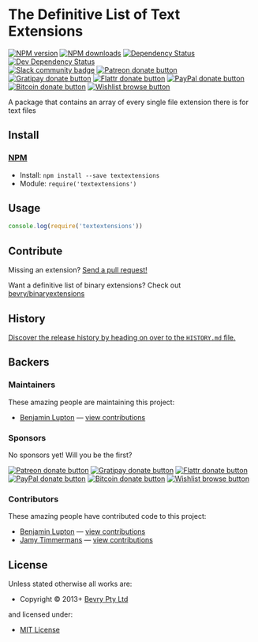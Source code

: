 <!-- TITLE/ -->

<h1>The Definitive List of Text Extensions</h1>

<!-- /TITLE -->


<!-- BADGES/ -->

<span class="badge-npmversion"><a href="https://npmjs.org/package/textextensions" title="View this project on NPM"><img src="https://img.shields.io/npm/v/textextensions.svg" alt="NPM version" /></a></span>
<span class="badge-npmdownloads"><a href="https://npmjs.org/package/textextensions" title="View this project on NPM"><img src="https://img.shields.io/npm/dm/textextensions.svg" alt="NPM downloads" /></a></span>
<span class="badge-daviddm"><a href="https://david-dm.org/bevry/textextensions" title="View the status of this project's dependencies on DavidDM"><img src="https://img.shields.io/david/bevry/textextensions.svg" alt="Dependency Status" /></a></span>
<span class="badge-daviddmdev"><a href="https://david-dm.org/bevry/textextensions#info=devDependencies" title="View the status of this project's development dependencies on DavidDM"><img src="https://img.shields.io/david/dev/bevry/textextensions.svg" alt="Dev Dependency Status" /></a></span>
<br class="badge-separator" />
<span class="badge-slackin"><a href="https://slack.bevry.me" title="Join this project's slack community"><img src="https://slack.bevry.me/badge.svg" alt="Slack community badge" /></a></span>
<span class="badge-patreon"><a href="http://patreon.com/bevry" title="Donate to this project using Patreon"><img src="https://img.shields.io/badge/patreon-donate-yellow.svg" alt="Patreon donate button" /></a></span>
<span class="badge-gratipay"><a href="https://www.gratipay.com/bevry" title="Donate weekly to this project using Gratipay"><img src="https://img.shields.io/badge/gratipay-donate-yellow.svg" alt="Gratipay donate button" /></a></span>
<span class="badge-flattr"><a href="https://flattr.com/profile/balupton" title="Donate to this project using Flattr"><img src="https://img.shields.io/badge/flattr-donate-yellow.svg" alt="Flattr donate button" /></a></span>
<span class="badge-paypal"><a href="https://bevry.me/paypal" title="Donate to this project using Paypal"><img src="https://img.shields.io/badge/paypal-donate-yellow.svg" alt="PayPal donate button" /></a></span>
<span class="badge-bitcoin"><a href="https://bevry.me/bitcoin" title="Donate once-off to this project using Bitcoin"><img src="https://img.shields.io/badge/bitcoin-donate-yellow.svg" alt="Bitcoin donate button" /></a></span>
<span class="badge-wishlist"><a href="https://bevry.me/wishlist" title="Buy an item on our wishlist for us"><img src="https://img.shields.io/badge/wishlist-donate-yellow.svg" alt="Wishlist browse button" /></a></span>

<!-- /BADGES -->


<!-- DESCRIPTION/ -->

A package that contains an array of every single file extension there is for text files

<!-- /DESCRIPTION -->


<!-- INSTALL/ -->

<h2>Install</h2>

<a href="https://npmjs.com" title="npm is a package manager for javascript"><h3>NPM</h3></a><ul>
<li>Install: <code>npm install --save textextensions</code></li>
<li>Module: <code>require('textextensions')</code></li></ul>

<!-- /INSTALL -->


## Usage

``` javascript
console.log(require('textextensions'))
```


## Contribute

Missing an extension? [Send a pull request!](https://github.com/bevry/textextensions/edit/master/main.js)

Want a definitive list of binary extensions? Check out [bevry/binaryextensions](https://github.com/bevry/binaryextensions)


<!-- HISTORY/ -->

<h2>History</h2>

<a href="https://github.com/bevry/textextensions/blob/master/HISTORY.md#files">Discover the release history by heading on over to the <code>HISTORY.md</code> file.</a>

<!-- /HISTORY -->


<!-- BACKERS/ -->

<h2>Backers</h2>

<h3>Maintainers</h3>

These amazing people are maintaining this project:

<ul><li><a href="https://balupton.com">Benjamin Lupton</a> — <a href="https://github.com/bevry/textextensions/commits?author=balupton" title="View the GitHub contributions of Benjamin Lupton on repository bevry/textextensions">view contributions</a></li></ul>

<h3>Sponsors</h3>

No sponsors yet! Will you be the first?

<span class="badge-patreon"><a href="http://patreon.com/bevry" title="Donate to this project using Patreon"><img src="https://img.shields.io/badge/patreon-donate-yellow.svg" alt="Patreon donate button" /></a></span>
<span class="badge-gratipay"><a href="https://www.gratipay.com/bevry" title="Donate weekly to this project using Gratipay"><img src="https://img.shields.io/badge/gratipay-donate-yellow.svg" alt="Gratipay donate button" /></a></span>
<span class="badge-flattr"><a href="https://flattr.com/profile/balupton" title="Donate to this project using Flattr"><img src="https://img.shields.io/badge/flattr-donate-yellow.svg" alt="Flattr donate button" /></a></span>
<span class="badge-paypal"><a href="https://bevry.me/paypal" title="Donate to this project using Paypal"><img src="https://img.shields.io/badge/paypal-donate-yellow.svg" alt="PayPal donate button" /></a></span>
<span class="badge-bitcoin"><a href="https://bevry.me/bitcoin" title="Donate once-off to this project using Bitcoin"><img src="https://img.shields.io/badge/bitcoin-donate-yellow.svg" alt="Bitcoin donate button" /></a></span>
<span class="badge-wishlist"><a href="https://bevry.me/wishlist" title="Buy an item on our wishlist for us"><img src="https://img.shields.io/badge/wishlist-donate-yellow.svg" alt="Wishlist browse button" /></a></span>

<h3>Contributors</h3>

These amazing people have contributed code to this project:

<ul><li><a href="https://balupton.com">Benjamin Lupton</a> — <a href="https://github.com/bevry/textextensions/commits?author=balupton" title="View the GitHub contributions of Benjamin Lupton on repository bevry/textextensions">view contributions</a></li>
<li><a href="https://github.com/JamyDev">Jamy Timmermans</a> — <a href="https://github.com/bevry/textextensions/commits?author=JamyDev" title="View the GitHub contributions of Jamy Timmermans on repository bevry/textextensions">view contributions</a></li></ul>



<!-- /BACKERS -->


<!-- LICENSE/ -->

<h2>License</h2>

Unless stated otherwise all works are:

<ul><li>Copyright &copy; 2013+ <a href="http://bevry.me">Bevry Pty Ltd</a></li></ul>

and licensed under:

<ul><li><a href="http://spdx.org/licenses/MIT.html">MIT License</a></li></ul>

<!-- /LICENSE -->
